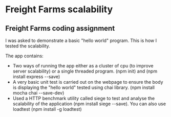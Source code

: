# Freight Farms scalability

## Freight Farms coding assignment

I was asked to demonstrate a basic "hello world" program. This is how I tested the scalability.

The app contains:

- Two ways of running the app either as a cluster of cpu (to improve server scalability) or a single threaded program. (npm init) and (npm install express --save)
- A very basic unit test is carried out on the webpage to ensure the body is displaying the "hello world" tested using chai library. (npm install mocha chai --save-dev)
- Used a HTTP benchmark utility called siege to test and analyse the scalability of the application (npm install siege --save). You can also use loadtest (npm install -g loadtest)

